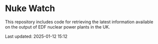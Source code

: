 # Nuke Watch

This repository includes code for retrieving the latest information available on the output of EDF nuclear power plants in the UK.

Last updated: 2025-01-12 15:12